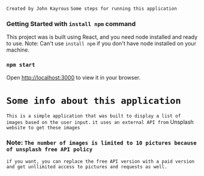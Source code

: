 `Created by John Kayrous`
`Some steps for running this application`

### Getting Started with `install npm` command

This project was is built using React, and you need node installed and ready to use.
Note: Can't use `install npm` if you don't have node installed on your machine.


### `npm start`

Open [http://localhost:3000](http://localhost:3000) to view it in your browser.

# `Some info about this application `

`This is a simple application that was built to display a list of images based on the user input.`
`it uses an external API from` Unsplash `website to get these images`
### Note: `The number of images is limited to 10 pictures because of unsplash free API policy`
`if you want, you can replace the free API version with a paid version and get unllimited access to pictures and requests as well.`
